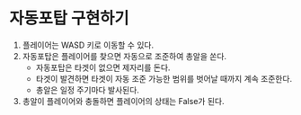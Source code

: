 # 자동포탑 구현하기
1. 플레이어는 WASD 키로 이동할 수 있다.
2. 자동포탑은 플레이어를 찾으면 자동으로 조준하여 총알을 쏜다.
   - 자동포탑은 타겟이 없으면 제자리를 돈다.
   - 타겟이 발견하면 타겟이 자동 조준 가능한 범위를 벗어날 때까지 계속 조준한다.
   - 총알은 일정 주기마다 발사된다.
3. 총알이 플레이어와 충돌하면 플레이어의 상태는 False가 된다.

